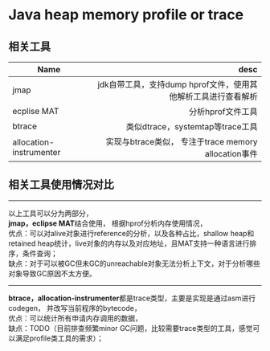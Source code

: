 # Java heap memory profile or trace

## 相关工具

| Name | desc |
|-----| ------:|
|jmap|jdk自带工具，支持dump hprof文件，使用其他解析工具进行查看解析|
|ecplise MAT| 分析hprof文件工具|
|btrace|类似dtrace，systemtap等trace工具|
|allocation-instrumenter|实现与btrace类似， 专注于trace memory allocation事件|

## 相关工具使用情况对比
***
以上工具可以分为两部分，  
**jmap，eclipse MAT**结合使用， 根据hprof分析内存使用情况，  
优点：可以对alive对象进行reference的分析，以及各种占比，shallow heap和retained heap统计，live对象的内存以及对应地址，且MAT支持一种语言进行排序，条件查询；  
缺点：对于可以被GC但未GC的unreachable对象无法分析上下文，对于分析哪些对象导致GC原因不太方便。 
***
**btrace，allocation-instrumenter**都是trace类型，主要是实现是通过asm进行codegen，
并改写当前程序的bytecode，  
优点：可以统计所有申请内存调用的数据，  
缺点：TODO（目前排查频繁minor GC问题，比较需要trace类型的工具，感觉可以满足profile类工具的需求）；
